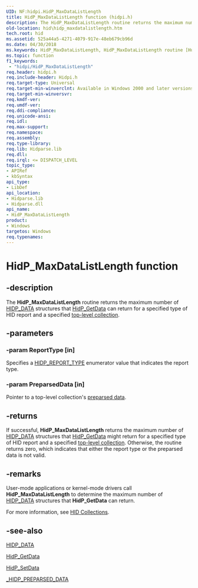 ```yaml
---
UID: NF:hidpi.HidP_MaxDataListLength
title: HidP_MaxDataListLength function (hidpi.h)
description: The HidP_MaxDataListLength routine returns the maximum number of HIDP_DATA structures that HidP_GetData can return for a specified type of HID report and a specified top-level collection.
old-location: hid\hidp_maxdatalistlength.htm
tech.root: hid
ms.assetid: 525a44a5-4271-4079-917e-48eb679cb96d
ms.date: 04/30/2018
ms.keywords: HidP_MaxDataListLength, HidP_MaxDataListLength routine [Human Input Devices], hid.hidp_maxdatalistlength, hidfunc_2c103c6f-6177-47b3-9d52-9e15c97d758d.xml, hidpi/HidP_MaxDataListLength
ms.topic: function
f1_keywords:
 - "hidpi/HidP_MaxDataListLength"
req.header: hidpi.h
req.include-header: Hidpi.h
req.target-type: Universal
req.target-min-winverclnt: Available in Windows 2000 and later versions of Windows.
req.target-min-winversvr: 
req.kmdf-ver: 
req.umdf-ver: 
req.ddi-compliance: 
req.unicode-ansi: 
req.idl: 
req.max-support: 
req.namespace: 
req.assembly: 
req.type-library: 
req.lib: Hidparse.lib
req.dll: 
req.irql: <= DISPATCH_LEVEL
topic_type:
- APIRef
- kbSyntax
api_type:
- LibDef
api_location:
- Hidparse.lib
- Hidparse.dll
api_name:
- HidP_MaxDataListLength
product:
- Windows
targetos: Windows
req.typenames: 
---
```


# HidP_MaxDataListLength function


## -description


The <b>HidP_MaxDataListLength</b> routine returns the maximum number of <a href="https://docs.microsoft.com/windows-hardware/drivers/ddi/content/hidpi/ns-hidpi-_hidp_data">HIDP_DATA</a> structures that <a href="https://docs.microsoft.com/windows-hardware/drivers/ddi/content/hidpi/nf-hidpi-hidp_getdata">HidP_GetData</a> can return for a specified type of HID report and a specified <a href="https://docs.microsoft.com/windows-hardware/drivers/hid/top-level-collections">top-level collection</a>.


## -parameters




### -param ReportType [in]

Specifies a <a href="https://docs.microsoft.com/windows-hardware/drivers/ddi/content/hidpi/ne-hidpi-_hidp_report_type">HIDP_REPORT_TYPE</a> enumerator value that indicates the report type.


### -param PreparsedData [in]

Pointer to a top-level collection's <a href="https://docs.microsoft.com/windows-hardware/drivers/hid/preparsed-data">preparsed data</a>.


## -returns



If successful, <b>HidP_MaxDataListLength</b> returns the maximum number of <a href="https://docs.microsoft.com/windows-hardware/drivers/ddi/content/hidpi/ns-hidpi-_hidp_data">HIDP_DATA</a> structures that <a href="https://docs.microsoft.com/windows-hardware/drivers/ddi/content/hidpi/nf-hidpi-hidp_getdata">HidP_GetData</a> might return for a specified type of HID report and a specified <a href="https://docs.microsoft.com/windows-hardware/drivers/hid/top-level-collections">top-level collection</a>. Otherwise, the routine returns zero, which indicates that either the report type or the preparsed data is not valid.




## -remarks



User-mode applications or kernel-mode drivers call <b>HidP_MaxDataListLength</b> to determine the maximum number of  <a href="https://docs.microsoft.com/windows-hardware/drivers/ddi/content/hidpi/ns-hidpi-_hidp_data">HIDP_DATA</a> structures that <b>HidP_GetData</b> can return.

For more information, see <a href="https://docs.microsoft.com/windows-hardware/drivers/hid/hid-collections">HID Collections</a>. 




## -see-also




<a href="https://docs.microsoft.com/windows-hardware/drivers/ddi/content/hidpi/ns-hidpi-_hidp_data">HIDP_DATA</a>



<a href="https://docs.microsoft.com/windows-hardware/drivers/ddi/content/hidpi/nf-hidpi-hidp_getdata">HidP_GetData</a>



<a href="https://docs.microsoft.com/windows-hardware/drivers/ddi/content/hidpi/nf-hidpi-hidp_setdata">HidP_SetData</a>



<a href="https://docs.microsoft.com/windows-hardware/drivers/ddi/content/hidsdi/nf-hidsdi-hidd_getpreparseddata">_HIDP_PREPARSED_DATA</a>
 

 

